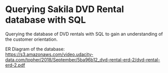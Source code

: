 # Querying Sakila DVD Rental database with SQL
Querying the database of DVD rentals with SQL to gain an understanding of the customer orientation.

ER Diagram of the database:   
https://s3.amazonaws.com/video.udacity-data.com/topher/2018/September/5ba96b12_dvd-rental-erd-2/dvd-rental-erd-2.pdf
